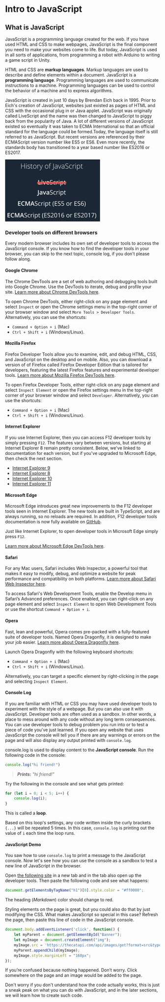 <h1>Intro to JavaScript</h1>


<h2>What is JavaScript</h2>

JavaScript is a programming language created for the web. If you have used HTML and CSS to make webpages, JavaScript is the final component you need to make your websites come to life. But today, JavaScript is used in all sorts of applications, from programming a robot with Arduino to writing a game script in Unity.

HTML and CSS are **markup languages**. Markup languages are used to describe and define elements within a document. JavaScript is a **programming language**. Programming languages are used to communicate instructions to a machine. Programming languages can be used to control the behavior of a machine and to express algorithms.

JavaScript is created in just 10 days by Brendan Eich back in 1995. Prior to Eich's creation of JavaScript, websites just existed as pages of HTML and CSS with the occasional plug in or Java applet. JavaScript was originally called LiveScript and the name was then changed to JavaScript to piggy back from the popularity of Java. A lot of different versions of JavaScript existed so eventually it was taken to ECMA International so that an official standard for the language could be formed.Today, the language itself is still referred to as JavaScript. But recent versions are referenced by their ECMAScript version number like ES5 or ES6. Even more recently, the standards body has transitioned to a year based number like ES2016 or ES2017.

<img src="../img/javascript_history.png" />

<h3>Developer tools on different browsers</h3>

Every modern browser includes its own set of developer tools to access the JavaScript console. If you know how to find the developer tools in your browser, you can skip to the next topic, console log, if you don't please follow along.

<h4>Google Chrome</h4>

The Chrome DevTools are a set of web authoring and debugging tools built into Google Chrome. Use the DevTools to iterate, debug and profile your site. [Learn more about Chrome DevTools here](https://developers.google.com/web/tools/chrome-devtools/).

To open Chrome DevTools, either right-click on any page element and select `Inspect` or open the Chrome settings menu in the top-right corner of your browser window and select `More Tools > Developer Tools`. Alternatively, you can use the shortcuts:

- `Command + Option + i` (Mac)
- `Ctrl + Shift + i` (Windows/Linux).

<h4>Mozilla Firefox</h4>

Firefox Developer Tools allow you to examine, edit, and debug HTML, CSS, and JavaScript on the desktop and on mobile. Also, you can download a version of of Firefox called Firefox Developer Edition that is tailored for developers, featuring the latest Firefox features and experimental developer tools. [Learn more about Mozilla Firefox DevTools here](https://developer.mozilla.org/en-US/docs/Tools).

To open Firefox Developer Tools, either right-click on any page element and select `Inspect Element` or open the Firefox settings menu in the top-right corner of your browser window and select `Developer`. Alternatively, you can use the shortcuts:

- `Command + Option + i` (Mac)
- `Ctrl + Shift + i` (Windows/Linux).

<h4>Internet Explorer</h4>

If you use Internet Explorer, then you can access F12 developer tools by simply pressing `F12`. The features vary between versions, but starting at Internet Explorer 8 remain pretty consistent. Below, we've linked to documentation for each version, but if you've upgraded to Microsoft Edge, then check the next section.

- [Internet Explorer 9](https://docs.microsoft.com/en-us/previous-versions//dd565628(v=vs.85))
- [Internet Explorer 8](https://docs.microsoft.com/en-us/previous-versions/windows/internet-explorer/ie-developer/samples/gg589512(v=vs.85))
- [Internet Explorer 10](https://docs.microsoft.com/en-us/previous-versions/windows/internet-explorer/ie-developer/dev-guides/hh673549(v=vs.85))
- [Internet Explorer 11](https://docs.microsoft.com/en-us/previous-versions/windows/internet-explorer/ie-developer/dev-guides/bg182636(v=vs.85))

<h4>Microsoft Edge</h4>

Microsoft Edge introduces great new improvements to the F12 developer tools seen in Internet Explorer. The new tools are built in TypeScript, and are always running, so no reloads are required. In addition, F12 developer tools documentation is now fully available on [GitHub](https://github.com/MicrosoftDocs/edge-developer).

Just like Internet Explorer, to open developer tools in Microsoft Edge simply press `F12`.

[Learn more about Microsoft Edge DevTools here](https://docs.microsoft.com/en-us/microsoft-edge/devtools-guide).

<h4>Safari</h4>

For any Mac users, Safari includes Web Inspector, a powerful tool that makes it easy to modify, debug, and optimize a website for peak performance and compatibility on both platforms. [Learn more about Safari Web Inspector here](https://developer.apple.com/safari/tools/).

To access Safari's Web Development Tools, enable the Develop menu in Safari’s Advanced preferences. Once enabled, you can right-click on any page element and select `Inspect Element` to open Web Development Tools or use the shortcut `Command + Option + i`.

<h4>Opera</h4>

Fast, lean and powerful, Opera comes pre-packed with a fully-featured suite of developer tools. Named Opera Dragonfly, it is designed to make your job easier. [Learn more about Opera Dragonfly here](https://www.opera.com/).

Launch Opera Dragonfly with the following keyboard shortcuts:
- `Command + Option + i` (Mac)
- `Ctrl + Shift + i` (Windows/Linux).

Alternatively, you can target a specific element by right-clicking in the page and selecting `Inspect Element`.

<h4>Console Log</h4>

If you are familiar with HTML or CSS you may have used developer tools to experiment with the style of a webpage. But you can also use it with JavaScript. Developer tools are often used as a sandbox. In other words, a place to mess around with any code without any long term consequences. You can use developer tools to debug problem you run into or to test a piece of code you've just learned. If you open any website that uses JavaScript the console will tell you if there are any warnings or errors on the page and will also display any output printed with `console.log`.

console.log is used to display content to the **JavaScript console**. Run the following code in the console:

```javascript
console.log("hi friend!")
```
>_**Prints:** "hi friend!"_

Try the following in the console and see what gets printed:

```javascript
for (let i = 0; i < 5; i++) {
	console.log(i);
}
```

This is called a **loop**.

Based on this loop's settings, any code written inside the curly brackets `{...}` will be repeated 5 times. In this case, `console.log` is printing out the value of `i` each time the loop runs.

<h4>JavaScript Demo</h4>

You saw how to use `console.log` to print a message to the JavaScript console. Now let's see how you can use the console as a sandbox to test a new line of JavaScript in the browser.

Open [the following site](https://daringfireball.net/projects/markdown/) in a new tab and in the tab also open up the developer tools. Then paste the following code and see what happens:

```javascript
document.getElementsByTagName("h1")[0].style.color = "#ff0000";
```

The heading (_Markdown_) color should change to red.

Styling elements on the page is great, but you could also do that by just modifying the CSS. What makes JavaScript so special in this case? Refresh the page, then paste this line of code in the JavaScript console.

```javascript
document.body.addEventListener('click', function() {
	let myParent = document.getElementById("Banner");
	let myImage = document.createElement("img");
	myImage.src = 'https://thecatapi.com/api/images/get?format=src&type=gif';
	myParent.appendChild(myImage);
	myImage.style.marginLeft = "160px";
});
```
If you’re confused because nothing happened. Don’t worry. Click somewhere on the page and an image would be added to the page.

Don't worry if you don't understand how the code actually works, this is just a sneak peak on what you can do with JavaScript, and in the later sections, we will learn how to create such code.
